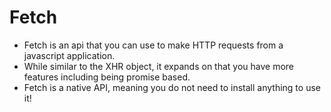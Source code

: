 # Fetch
   - Fetch is an api that you can use to make HTTP requests from a javascript application.
   - While similar to the XHR object, it expands on that you have more features including being promise based.
   - Fetch is a native API, meaning you do not need to install anything to use it!
